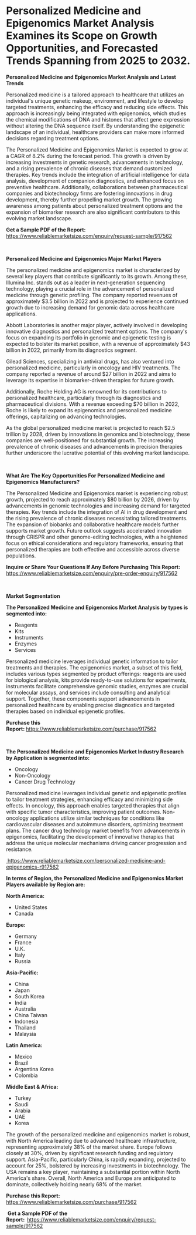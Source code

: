 <p><h1>Personalized Medicine and Epigenomics Market Analysis Examines its Scope on Growth Opportunities, and Forecasted Trends Spanning from 2025 to 2032.</h1></p><p><strong>Personalized Medicine and Epigenomics Market Analysis and Latest Trends</strong></p>
<p><p>Personalized medicine is a tailored approach to healthcare that utilizes an individual's unique genetic makeup, environment, and lifestyle to develop targeted treatments, enhancing the efficacy and reducing side effects. This approach is increasingly being integrated with epigenomics, which studies the chemical modifications of DNA and histones that affect gene expression without altering the DNA sequence itself. By understanding the epigenetic landscape of an individual, healthcare providers can make more informed decisions regarding treatment options.</p><p>The Personalized Medicine and Epigenomics Market is expected to grow at a CAGR of 8.2% during the forecast period. This growth is driven by increasing investments in genetic research, advancements in technology, and a rising prevalence of chronic diseases that demand customized therapies. Key trends include the integration of artificial intelligence for data analysis, development of companion diagnostics, and enhanced focus on preventive healthcare. Additionally, collaborations between pharmaceutical companies and biotechnology firms are fostering innovations in drug development, thereby further propelling market growth. The growing awareness among patients about personalized treatment options and the expansion of biomarker research are also significant contributors to this evolving market landscape.</p></p>
<p><strong>Get a Sample PDF of the Report:&nbsp;</strong> <a href="https://www.reliablemarketsize.com/enquiry/request-sample/917562?utm_campaign=2520&utm_medium=2&utm_source=Github&utm_content=ia&utm_term=18042025&utm_id=personalized-medicine-and-epigenomics">https://www.reliablemarketsize.com/enquiry/request-sample/917562</a></p>
<p>&nbsp;</p>
<p><strong>Personalized Medicine and Epigenomics Major Market Players</strong></p>
<p><p>The personalized medicine and epigenomics market is characterized by several key players that contribute significantly to its growth. Among these, Illumina Inc. stands out as a leader in next-generation sequencing technology, playing a crucial role in the advancement of personalized medicine through genetic profiling. The company reported revenues of approximately $3.5 billion in 2022 and is projected to experience continued growth due to increasing demand for genomic data across healthcare applications.</p><p>Abbott Laboratories is another major player, actively involved in developing innovative diagnostics and personalized treatment options. The company's focus on expanding its portfolio in genomic and epigenetic testing is expected to bolster its market position, with a revenue of approximately $43 billion in 2022, primarily from its diagnostics segment.</p><p>Gilead Sciences, specializing in antiviral drugs, has also ventured into personalized medicine, particularly in oncology and HIV treatments. The company reported a revenue of around $27 billion in 2022 and aims to leverage its expertise in biomarker-driven therapies for future growth.</p><p>Additionally, Roche Holding AG is renowned for its contributions to personalized healthcare, particularly through its diagnostics and pharmaceutical divisions. With a revenue exceeding $70 billion in 2022, Roche is likely to expand its epigenomics and personalized medicine offerings, capitalizing on advancing technologies.</p><p>As the global personalized medicine market is projected to reach $2.5 trillion by 2028, driven by innovations in genomics and biotechnology, these companies are well-positioned for substantial growth. The increasing prevalence of chronic diseases and advancements in precision therapies further underscore the lucrative potential of this evolving market landscape.</p></p>
<p>&nbsp;</p>
<p><strong>What Are The Key Opportunities For Personalized Medicine and Epigenomics Manufacturers?</strong></p>
<p><p>The Personalized Medicine and Epigenomics market is experiencing robust growth, projected to reach approximately $80 billion by 2026, driven by advancements in genomic technologies and increasing demand for targeted therapies. Key trends include the integration of AI in drug development and the rising prevalence of chronic diseases necessitating tailored treatments. The expansion of biobanks and collaborative healthcare models further supports market growth. Future outlook suggests accelerated innovation through CRISPR and other genome-editing technologies, with a heightened focus on ethical considerations and regulatory frameworks, ensuring that personalized therapies are both effective and accessible across diverse populations.</p></p>
<p><strong>Inquire or Share Your Questions If Any Before Purchasing This Report:</strong> <a href="https://www.reliablemarketsize.com/enquiry/pre-order-enquiry/917562?utm_campaign=2520&utm_medium=2&utm_source=Github&utm_content=ia&utm_term=18042025&utm_id=personalized-medicine-and-epigenomics">https://www.reliablemarketsize.com/enquiry/pre-order-enquiry/917562</a></p>
<p>&nbsp;</p>
<p><strong>Market Segmentation</strong></p>
<p><strong>The Personalized Medicine and Epigenomics Market Analysis by types is segmented into:</strong></p>
<p><ul><li>Reagents</li><li>Kits</li><li>Instruments</li><li>Enzymes</li><li>Services</li></ul></p>
<p><p>Personalized medicine leverages individual genetic information to tailor treatments and therapies. The epigenomics market, a subset of this field, includes various types segmented by product offerings: reagents are used for biological analysis, kits provide ready-to-use solutions for experiments, instruments facilitate comprehensive genomic studies, enzymes are crucial for molecular assays, and services include consulting and analytical support. Together, these components support advancements in personalized healthcare by enabling precise diagnostics and targeted therapies based on individual epigenetic profiles.</p></p>
<p><strong>Purchase this Report:&nbsp;</strong><a href="https://www.reliablemarketsize.com/purchase/917562?utm_campaign=2520&utm_medium=2&utm_source=Github&utm_content=ia&utm_term=18042025&utm_id=personalized-medicine-and-epigenomics">https://www.reliablemarketsize.com/purchase/917562</a></p>
<p>&nbsp;</p>
<p><strong>The Personalized Medicine and Epigenomics Market Industry Research by Application is segmented into:</strong></p>
<p><ul><li>Oncology</li><li>Non-Oncology</li><li>Cancer Drug Technology</li></ul></p>
<p><p>Personalized medicine leverages individual genetic and epigenetic profiles to tailor treatment strategies, enhancing efficacy and minimizing side effects. In oncology, this approach enables targeted therapies that align with specific tumor characteristics, improving patient outcomes. Non-oncology applications utilize similar techniques for conditions like cardiovascular diseases and autoimmune disorders, optimizing treatment plans. The cancer drug technology market benefits from advancements in epigenomics, facilitating the development of innovative therapies that address the unique molecular mechanisms driving cancer progression and resistance.</p></p>
<p><a href="https://www.reliablemarketsize.com/personalized-medicine-and-epigenomics-r917562?utm_campaign=2520&utm_medium=2&utm_source=Github&utm_content=ia&utm_term=18042025&utm_id=personalized-medicine-and-epigenomics">&nbsp;https://www.reliablemarketsize.com/personalized-medicine-and-epigenomics-r917562</a></p>
<p><strong>In terms of Region, the Personalized Medicine and Epigenomics Market Players available by Region are:</strong></p>
<p>
    <p> <strong> North America: </strong>
        <ul>
            <li>United States</li>
            <li>Canada</li>
        </ul>
        </p> 
    <p> <strong> Europe: </strong>
        <ul>
            <li>Germany</li>
            <li>France</li>
            <li>U.K.</li>
            <li>Italy</li>
            <li>Russia</li>
        </ul>
        </p> 
    <p> <strong> Asia-Pacific: </strong>
        <ul>
            <li>China</li>
            <li>Japan</li>
            <li>South Korea</li>
            <li>India</li>
            <li>Australia</li>
            <li>China Taiwan</li>
            <li>Indonesia</li>
            <li>Thailand</li>
            <li>Malaysia</li>
        </ul>
        </p> 
    <p> <strong> Latin America: </strong>
        <ul>
            <li>Mexico</li>
            <li>Brazil</li>
            <li>Argentina Korea</li>
            <li>Colombia</li>
        </ul>
        </p> 
    <p> <strong> Middle East & Africa: </strong>
        <ul>
            <li>Turkey</li>
            <li>Saudi</li>
            <li>Arabia</li>
            <li>UAE</li>
            <li>Korea</li>
        </ul>
    </p>
    </p>
<p><p>The growth of the personalized medicine and epigenomics market is robust, with North America leading due to advanced healthcare infrastructure, representing approximately 38% of the market share. Europe follows closely at 30%, driven by significant research funding and regulatory support. Asia-Pacific, particularly China, is rapidly expanding, projected to account for 25%, bolstered by increasing investments in biotechnology. The USA remains a key player, maintaining a substantial portion within North America's share. Overall, North America and Europe are anticipated to dominate, collectively holding nearly 68% of the market.</p></p>
<p><strong>Purchase this Report: </strong><a href="https://www.reliablemarketsize.com/purchase/917562?utm_campaign=2520&utm_medium=2&utm_source=Github&utm_content=ia&utm_term=18042025&utm_id=personalized-medicine-and-epigenomics">https://www.reliablemarketsize.com/purchase/917562</a></p>
<p>&nbsp;<strong>Get a Sample PDF of the Report:&nbsp;&nbsp;</strong><a href="https://www.reliablemarketsize.com/enquiry/request-sample/917562?utm_campaign=2520&utm_medium=2&utm_source=Github&utm_content=ia&utm_term=18042025&utm_id=personalized-medicine-and-epigenomics">https://www.reliablemarketsize.com/enquiry/request-sample/917562</a></p>
<p><strong></strong></p>
<p><p></p><p></p><p></p></p>